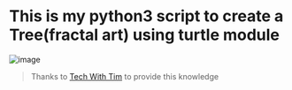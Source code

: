 # This is my python3 script to create a Tree(fractal art) using turtle module

![image](https://user-images.githubusercontent.com/70594522/124227602-96328480-db28-11eb-8928-d469f136ca0e.png)


> Thanks to [Tech With Tim](https://www.youtube.com/channel/UC4JX40jDee_tINbkjycV4Sg) to provide this knowledge 
